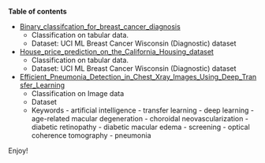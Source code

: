 **Table of contents**
- [Binary_classifcation_for_breast_cancer_diagnosis](Binary_classifcation_for_breast_cancer_diagnosis.ipynb)
  - Classification on tabular data.
  - Dataset: UCI ML Breast Cancer Wisconsin (Diagnostic) dataset
- [House_price_prediction_on_the_California_Housing_dataset](House_price_prediction_on_the_California_Housing_dataset_.ipynb)
   - Classification on tabular data.
  - Dataset: UCI ML Breast Cancer Wisconsin (Diagnostic) dataset
- [Efficient_Pneumonia_Detection_in_Chest_Xray_Images_Using_Deep_Transfer_Learning](Efficient_Pneumonia_Detection_in_Chest_Xray_Images_Using_Deep_Transfer_Learning.ipynb)
  - Classification on Image data
  - Dataset 
  - Keywords - artificial intelligence - transfer learning - deep learning - age-related macular degeneration - choroidal neovascularization - diabetic retinopathy - diabetic macular edema - screening - optical coherence tomography - pneumonia

Enjoy!
